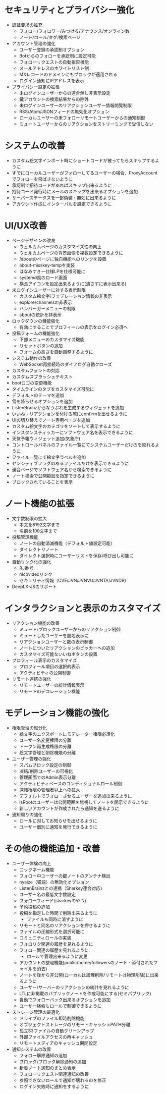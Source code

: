 # セキュリティとプライバシー強化
- 認証要求の拡充
  - フォロー/フォロワー/みつける/アナウンス/オンライン数
  - ノート/ロール/タグ/検索ページ
- アカウント管理の強化
  - ユーザー登録の承認制オプション
  - Botからのフォローを承認制に設定可能
  - フォローリクエストの自動拒否機能
  - メールアドレスのホワイトリスト制
  - MXレコードのドメインにもブロックが適用される
  - ログイン通知にIPアドレスを表示
- プライバシー設定の拡張
  - 未ログインユーザーからの連合無し非表示設定
  - 鍵アカウントの検索結果からの除外
  - 未ログインユーザーのリアクションユーザー情報閲覧制限
  - RSS/Atom/JSONフィードの無効化オプション
  - ローカルユーザーの未フォローリモートユーザーからの通知制御
  - ミュートユーザーからのリアクションをストリーミングで受信しない

# システムの改善
- カスタム絵文字インポート時にショートコードが被ってたらスキップするように
- すでにローカルユーザーがフォローしてるユーザーの場合、ProxyAccountでフォローを飛ばさないように
- 承認制で招待コードがあればスキップ出来るように
- 招待コード発行時にメールのスキップを出来るオプションを追加
- サーバーステータスを一部偽装・無効に出来るように
- アカウント作成にインターバルを設定できるように

# UI/UX改善
- ページデザインの改良
  - ウェルカムページのカスタマイズ性の向上
  - ウェルカムページの背景画像を複数設定できるように
  - /aboutのページに独自機能へのリンクを設置
  - about-misskey-tempを実装
  - はなみすきー仕様LPを仕様可能に
  - systemd風のロード画面
  - 横長アイコンを設定出来るように(潰さずに表示出来る)
- 未ログインユーザーに対する表示制限
  - カスタム絵文字/フェデレーション情報の非表示
  - explore/channelsの非表示
  - ハンバーガーメニューの制限
  - aboutの統計を非表示
- ロックダウンの機能強化
	- 有効にすることでプロフィールの表示をログイン必須へ
- 投稿フォームの機能強化
  - 下部メニューのカスタマイズ機能
  - リセットボタンの追加
  - フォームの高さを自動調整するように
- システム動作の改善
  - WebSocket再接続時のダイアログ自動クローズ
- カスタムフォントの対応
- カスタムスプラッシュテキスト
- bootロゴの変更機能
- タイムラインのタブをカスタマイズ可能に
- デフォルトのテーマを追加
- 雪を降らせるオプションを追加
- ListenBrainzからなうぷれを生成するウィジェットを追加
- いいね・リアクションを付ける際にconfirmを出せるように
- UIの切り替えでノート専用ページを追加
- カスタム絵文字のカテゴリをソートして表示するように
- インスタンスティッカーにソフトウェア名を表示できるように
- 天気予報ウィジェット追加(気象庁)
- コントロールパネルのファイル一覧にてシステムユーザーだけのを絞れるように
- ファイル一覧にて絵文字ラベルを追加
- センシティブフラグのあるファイルだけを表示できるように
- 連合ページでソフトウェア名から検索できるように
- ノート検索で公開範囲を指定できるように
- ブロックされていることを表示

# ノート機能の拡張
- 文字数制限の拡大
  - 本文を8192文字まで
  - 名前を100文字まで
- 投稿管理機能
  - ノートの自動消滅機能（デフォルト値設定可能）
  - ダイレクトリノート
  - ダイレクト選択時にユーザーリストを保存/呼び出し可能に
- 自動リンク化の強化
  - RJ番号
  - nicovideoリンク
  - セキュリティ情報（CVE/JVN/JVNVU/JVNTA/JVNDB）
- DeepLX-JSのサポート

# インタラクションと表示のカスタマイズ
- リアクション機能の改善
  - ミュート/ブロックユーザーからのリアクション制御
  - ミュートしたユーザーを匿名表示に
  - リアクションユーザーと数の表示制御
  - ノートについたリアクションのピッカーへの追加
  - カスタマイズ可能ないいねボタンの設置
- プロフィール表示のカスタマイズ
  - プロフィール項目の選択的表示
  - アクティビティの公開制御
- リモート連携の強化
  - リモートユーザーの統計情報表示
  - リモートのデコレーション機能

# モデレーション機能の強化
- 権限管理の細分化
  - 絵文字のエクスポートにモデレーター権限必須化
  - ユーザー名変更権限の分離
  - トークン再生成権限の分離
  - 絵文字管理と削除機能の分離
- ユーザー管理の強化
  - スパムブロック設定の制御
  - 凍結/削除ユーザーの可視化
  - 管理画面でのAdmin表示分離
  - アクティビティベースのコンディショナルロール制御
  - 凍結権限の管理者以上への拡大
  - デフォルトでフォローさせるユーザーを追加出来るように
  - isRootのユーザーは公開範囲を無視してノートを開示できるように
  - 新しいアカウントが作成されたら通知を送るように
- 通知周りの強化
  - ロールに対してお知らせを出せるように
  - ユーザー個別に通知を発行できるように

# その他の機能追加・改善
- ユーザー体験の向上
  - ニックネーム機能
  - フォロー中ユーザーの鍵ノートのアンテナ検出
  - nyaize（猫語）の無効化オプション
  - ListenBrainzとの連携（Sharkey連合対応）
  - ユーザー名の最低文字数設定
  - フォローフィード(sharkeyのやつ)
  - 予約投稿の追加
  - 投稿を指定した時間で削除出来るように
    - ファイルも同時に消すように
  - リモートと同名のリアクションを押せるように
  - ファイルの圧縮形式を選択可能に
  - コミュニティロールの実装
  - フォロリク関連の履歴を見れるように
  - フォロー関連の履歴を見れるように
     - ロールで管理出来るように変更
  - アカウントの整理機能(public/home/followersのノート・添付されたファイルを消去)
  - ノートを後から非公開(ローカルは論理削除/リモートは物理削除)に出来るように
  - ユーザー/サーバーのリアクションの統計を見れるように
  - LTLに非掲載のパブリックノートを作成可能にする(セミパブリック)
  - 自動でフォローバック出来るオプションを追加
  - ユーザー検索もロールで制御できるように
- ストレージ管理の最適化
  - ドライブのファイル即時削除機能
  - オブジェクトストレージのリモートキャッシュPATH分離
  - 孤立S3ファイルの自動クリーンアップ
  - 外部ファイルアクセスの再キャッシュ
  - リモートメディアのキャッシュ期間設定
- 通知システムの改善
  - フォロー解除通知の追加
  - ブロック/ブロック解除通知の追加
  - 新着ノート通知のまとめ表示
  - フォローリクエスト関連通知の改善
  - 参照できないロールで通知が壊れるのを修正
  - ログイン失敗時に通知をするように
